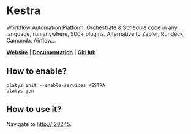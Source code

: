 # Kestra

Workflow Automation Platform. Orchestrate & Schedule code in any language, run anywhere, 500+ plugins. Alternative to Zapier, Rundeck, Camunda, Airflow... 

**[Website](https://kestra.io/)** | **[Documentation](https://kestra.io/docs)** | **[GitHub](https://github.com/kestra-io/kestra)**

## How to enable?

```
platys init --enable-services KESTRA
platys gen
```

## How to use it?

Navigate to <http://:28245>.


